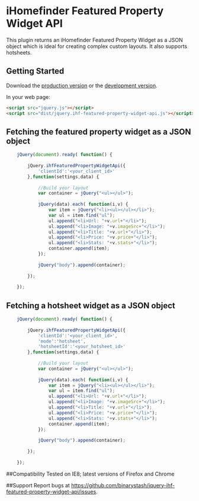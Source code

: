 # iHomefinder Featured Property Widget API

This plugin returns an iHomefinder Featured Property Widget as a JSON object which is ideal for creating complex custom layouts. It also supports hotsheets.

## Getting Started

Download the [production version][min] or the [development version][max].

[min]: https://raw.githubusercontent.com/binarystash/jquery-ihf-featured-property-widget-api/master/dist/jquery.ihf-featured-property-widget-api.min.js
[max]: https://raw.githubusercontent.com/binarystash/jquery-ihf-featured-property-widget-api/master/dist/jquery.ihf-featured-property-widget-api.js

In your web page:

```html
<script src="jquery.js"></script>
<script src="dist/jquery.ihf-featured-property-widget-api.js"></script>
```

## Fetching the featured property widget as a JSON object

```javascript
	jQuery(document).ready( function() {
			
		jQuery.ihfFeaturedPropertyWidgetApi({
			'clientId':'<your_client_id>'
		},function(settings,data) {
			
			//Build your layout
			var container = jQuery("<ul></ul>");
			
			jQuery(data).each( function(i,v) {
				var item = jQuery("<li><ul></ul></li>");
				var ul = item.find("ul");
				ul.append("<li>Url: "+v.url+"</li>");
				ul.append("<li>Image: "+v.imageSrc+"</li>");
				ul.append("<li>Title: "+v.url+"</li>");
				ul.append("<li>Price: "+v.price+"</li>");
				ul.append("<li>Stats: "+v.stats+"</li>");
				container.append(item);
			});
			
			jQuery("body").append(container);
		
		});
		
	});
```

## Fetching a hotsheet widget as a JSON object

```javascript
	jQuery(document).ready( function() {
			
		jQuery.ihfFeaturedPropertyWidgetApi({
			'clientId':'<your_client_id>',
			'mode':'hotsheet',
			'hotsheetId':'<your_hotsheet_id>'
		},function(settings,data) {
			
			//Build your layout
			var container = jQuery("<ul></ul>");
			
			jQuery(data).each( function(i,v) {
				var item = jQuery("<li><ul></ul></li>");
				var ul = item.find("ul");
				ul.append("<li>Url: "+v.url+"</li>");
				ul.append("<li>Image: "+v.imageSrc+"</li>");
				ul.append("<li>Title: "+v.url+"</li>");
				ul.append("<li>Price: "+v.price+"</li>");
				ul.append("<li>Stats: "+v.stats+"</li>");
				container.append(item);
			});
			
			jQuery("body").append(container);
		
		});
		
	});
```

##Compatibility
Tested on IE8; latest versions of Firefox and Chrome

##Support
Report bugs at https://github.com/binarystash/jquery-ihf-featured-property-widget-api/issues.

